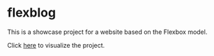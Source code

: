 # flexblog

This is a showcase project for a website based on the Flexbox model.

Click <a href="https://elysaph.github.io/flexblog.github.io/" target="_blank" rel="noopener noreferrer">here</a> to visualize the project.
